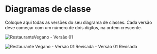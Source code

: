 # Diagramas de classe
Coloque aqui todas as versões do seu diagrama de classes. Cada versão deve começar com um número de dois dígitos, na ordem crescente.

![RestauranteVegano](https://github.com/DisciplinasProgramacao/poo-tp-2024-1-grupo-tetris/assets/104520144/e02cabee-dda6-4f4b-bddd-49b21f134da7) - Versão 01

![Restaurante Vegano - Versão 01 Revisada](https://github.com/DisciplinasProgramacao/poo-tp-2024-1-grupo-tetris/assets/104520144/5811b51c-5c16-44c1-aad3-09a69cd2acf0) - Versão 01 Revisada


